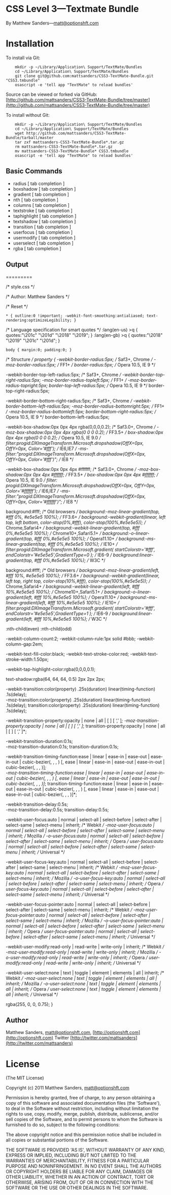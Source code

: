 # CSS Level 3—Textmate Bundle

By Matthew Sanders—matt@optionshft.com


Installation
============

To install via Git:

		mkdir -p ~/Library/Application\ Support/TextMate/Bundles
		cd ~/Library/Application\ Support/TextMate/Bundles
		git clone git@github.com:mattsanders/CSS3-TextMate-Bundle.git "CSS3.tmbundle"
		osascript -e 'tell app "TextMate" to reload bundles'

Source can be viewed or forked via GitHub: [http://github.com/mattsanders/CSS3-TextMate-Bundle/tree/master](http://github.com/mattsanders/CSS3-TextMate-Bundle/tree/master)

To install without Git:

		mkdir -p ~/Library/Application\ Support/TextMate/Bundles
		cd ~/Library/Application\ Support/TextMate/Bundles
		wget http://github.com/mattsanders/CSS3-TextMate-Bundle/tarball/master
		tar zxf mattsanders-CSS3-TextMate-Bundle*.tar.gz
		rm mattsanders-CSS3-TextMate-Bundle*.tar.gz
		mv mattsanders-CSS3-TextMate-Bundle* CSS3.tmbundle
		osascript -e 'tell app "TextMate" to reload bundles'

## Basic Commands

* radius [ tab completion ]
* boxshadow [ tab completion ]
* gradient [ tab completion ]
* nth [ tab completion ]
* columns [ tab completion ]
* textstroke [ tab completion ]
* taphighlight [ tab completion ]
* textshadow [ tab completion ]
* transition [ tab completion ]
* userfocus [ tab completion ]
* usermodify [ tab completion ]
* userselect [ tab completion ]
* rgba [ tab completion ]


## Output
=========

/* style.css */

/* Author: Matthew Sanders */

/* Reset */

	* { outline:0 !important; -webkit-font-smoothing:antialiased; text-rendering:optimizeLegibility; }

/* Language specification for smart quotes */
	:lang(en-us) >q { quotes:"\201c" "\201d" "\2018" "\2019"; }
	:lang(en-gb) >q { quotes:"\2018" "\2019" "\201c" "\201d"; }

	body { margin:0; padding:0; }


/* Structure */
property { 
-webkit-border-radius:5px; /* Saf3+, Chrome */
   -moz-border-radius:5px; /* FF1+ */
        border-radius:5px; /* Opera 10.5, IE 9 */ 	


 -webkit-border-top-left-radius:5px; /* Saf3+, Chrome */
-webkit-border-top-right-radius:5px;
	  -moz-border-radius-topleft:5px; /* FF1+ */
	 -moz-border-radius-topright:5px;
	      border-top-left-radius:5px; /* Opera 10.5, IE 9 */ 
	     border-top-right-radius:5px; 	


-webkit-border-bottom-right-radius:5px; /* Saf3+, Chrome */
 -webkit-border-bottom-left-radius:5px;
    -moz-border-radius-bottomright:5px; /* FF1+ */
     -moz-border-radius-bottomleft:5px;
        border-bottom-right-radius:5px; /* Opera 10.5, IE 9 */
         border-bottom-left-radius:5px;  


-webkit-box-shadow:0px 0px 4px rgba(0,0,0,0.2); /* Saf3.0+, Chrome */
   -moz-box-shadow:0px 0px 4px rgba(0 0 0 0.2); /* FF3.5+ */
        box-shadow:0px 0px 4px rgba(0 0 0 0.2); /* Opera 10.5, IE 9.0 */
    filter:progid:DXImageTransform.Microsoft.dropshadow(OffX=0px, OffY=0px, Color='#fff'); /* IE6,IE7 */
-ms-filter:"progid:DXImageTransform.Microsoft.dropshadow(OffX=0px, OffY=0px, Color='#fff')"; /* IE8 */ 


-webkit-box-shadow:0px 0px 4px #ffffff; /* Saf3.0+, Chrome */
   -moz-box-shadow:0px 0px 4px #ffffff; /* FF3.5+ */
        box-shadow:0px 0px 4px #ffffff; /* Opera 10.5, IE 9.0 */
    filter: progid:DXImageTransform.Microsoft.dropshadow(OffX=0px, OffY=0px, Color='#ffffff'); /* IE6,IE7 */
-ms-filter:"progid:DXImageTransform.Microsoft.dropshadow(OffX=0px, OffY=0px, Color='#ffffff')"; /* IE8 */ 


background:#fff; /* Old browsers */
background:-moz-linear-gradient(top, #fff 0%, #e5e5e5 100%); /* FF3.6+ */
background:-webkit-gradient(linear, left top, left bottom, color-stop(0%,#fff), color-stop(100%,#e5e5e5)); /* Chrome,Safari4+ */
background:-webkit-linear-gradient(top, #fff 0%,#e5e5e5 100%); /* Chrome10+,Safari5.1+ */
background:-o-linear-gradient(top, #fff 0%,#e5e5e5 100%); /* Opera11.10+ */
background:-ms-linear-gradient(top, #fff 0%,#e5e5e5 100%); /* IE10+ */
filter:progid:DXImageTransform.Microsoft.gradient( startColorstr='#fff', endColorstr='#e5e5e5',GradientType=0 ); /* IE6-9 */
background:linear-gradient(top, #fff 0%,#e5e5e5 100%); /* W3C */ 


background:#fff; /* Old browsers */
background:-moz-linear-gradient(left, #fff 10%, #e5e5e5 100%); /* FF3.6+ */
background:-webkit-gradient(linear, left top, right top, color-stop(10%,#fff), color-stop(100%,#e5e5e5)); /* Chrome,Safari4+ */
background:-webkit-linear-gradient(left, #fff 10%,#e5e5e5 100%); /* Chrome10+,Safari5.1+ */
background:-o-linear-gradient(left, #fff 10%,#e5e5e5 100%); /* Opera11.10+ */
background:-ms-linear-gradient(left, #fff 10%,#e5e5e5 100%); /* IE10+ */
filter:progid:DXImageTransform.Microsoft.gradient( startColorstr='#fff', endColorstr='#e5e5e5',GradientType=1 ); /* IE6-9 */
background:linear-gradient(left, #fff 10%,#e5e5e5 100%); /* W3C */ 


:nth-child(even)
:nth-child(odd)


-webkit-column-count:2; 
-webkit-column-rule:1px solid #bbb;
-webkit-column-gap:2em; 


-webkit-text-fill-color:black;
-webkit-text-stroke-color:red;
-webkit-text-stroke-width:1.50px; 


-webkit-tap-highlight-color:rgba(0,0,0,0.1); 


text-shadow:rgba(64, 64, 64, 0.5) 2px 2px 2px; 


-webkit-transition:color(property) .25s(duration) linear(timing-function) .1s(delay);		
   -moz-transition:color(property) .25s(duration) linear(timing-function) .1s(delay);
        transition:color(property) .25s(duration) linear(timing-function) .1s(delay); 


-webkit-transition-property:opacity | none | all | [ <IDENT> ] [ ‘,’ <IDENT> ]*;
   -moz-transition-property:opacity | none | all | [ <IDENT> ] [ ‘,’ <IDENT> ]*; 
        transition-property:opacity | none | all | [ <IDENT> ] [ ‘,’ <IDENT> ]*; 


-webkit-transition-duration:0.1s;		
   -moz-transition-duration:0.1s;
        transition-duration:0.1s; 


-webkit-transition-timing-function:ease | linear | ease-in | ease-out | ease-in-out | cubic-bezier(<number>, <number>, <number>, <number>) [, ease | linear | ease-in | ease-out | ease-in-out | cubic-bezier(<number>, <number>, <number>, <number>)]*;		
   -moz-transition-timing-function:ease | linear | ease-in | ease-out | ease-in-out | cubic-bezier(<number>, <number>, <number>, <number>) [, ease | linear | ease-in | ease-out | ease-in-out | cubic-bezier(<number>, <number>, <number>, <number>)]*;
        transition-timing-function:ease | linear | ease-in | ease-out | ease-in-out | cubic-bezier(<number>, <number>, <number>, <number>) [, ease | linear | ease-in | ease-out | ease-in-out | cubic-bezier(<number>, <number>, <number>, <number>)]*; 


-webkit-transition-delay:0.5s;		
   -moz-transition-delay:0.5s;
        transition-delay:0.5s; 


-webkit-user-focus:auto | normal | select-all | select-before | select-after | select-same | select-menu | inherit; /* Webkit */
   -moz-user-focus:auto | normal | select-all | select-before | select-after | select-same | select-menu | inherit; /* Mozilla */
     -o-user-focus:auto | normal | select-all | select-before | select-after | select-same | select-menu | inherit; /* Opera */
        user-focus:auto | normal | select-all | select-before | select-after | select-same | select-menu | inherit; /* Universal */ 


-webkit-user-focus-key:auto | normal | select-all | select-before | select-after | select-same | select-menu | inherit; /* Webkit */
   -moz-user-focus-key:auto | normal | select-all | select-before | select-after | select-same | select-menu | inherit; /* Mozilla */
     -o-user-focus-key:auto | normal | select-all | select-before | select-after | select-same | select-menu | inherit; /* Opera */
        user-focus-key:auto | normal | select-all | select-before | select-after | select-same | select-menu | inherit; /* Universal */ 


-webkit-user-focus-pointer:auto | normal | select-all | select-before | select-after | select-same | select-menu | inherit; /* Webkit */
   -moz-user-focus-pointer:auto | normal | select-all | select-before | select-after | select-same | select-menu | inherit; /* Mozilla */
     -o-user-focus-pointer:auto | normal | select-all | select-before | select-after | select-same | select-menu | inherit; /* Opera */
        user-focus-pointer:auto | normal | select-all | select-before | select-after | select-same | select-menu | inherit; /* Universal */ 


-webkit-user-modify:read-only | read-write | write-only | inherit; /* Webkit */
   -moz-user-modify:read-only | read-write | write-only | inherit; /* Mozilla */
     -o-user-modify:read-only | read-write | write-only | inherit; /* Opera */
        user-modify:read-only | read-write | write-only | inherit; /* Universal */ 


-webkit-user-select:none | text | toggle | element | elements | all | inherit; /* Webkit */
   -moz-user-select:none | text | toggle | element | elements | all | inherit; /* Mozilla */
     -o-user-select:none | text | toggle | element | elements | all | inherit; /* Opera */
        user-select:none | text | toggle | element | elements | all | inherit; /* Universal */ 


rgba(255, 0, 0, 0.75); }


## Author

Matthew Sanders, matt@optionshft.com, [http://optionshft.com](http://optionshft.com) Twitter [http://twitter.com/mattsanders](http://twitter.com/mattsanders)



License
=======


(The MIT License)

Copyright (c) 2011 Matthew Sanders, matt@optionshft.com

Permission is hereby granted, free of charge, to any person obtaining
a copy of this software and associated documentation files (the
'Software'), to deal in the Software without restriction, including
without limitation the rights to use, copy, modify, merge, publish,
distribute, sublicense, and/or sell copies of the Software, and to
permit persons to whom the Software is furnished to do so, subject to
the following conditions:

The above copyright notice and this permission notice shall be
included in all copies or substantial portions of the Software.

THE SOFTWARE IS PROVIDED 'AS IS', WITHOUT WARRANTY OF ANY KIND,
EXPRESS OR IMPLIED, INCLUDING BUT NOT LIMITED TO THE WARRANTIES OF
MERCHANTABILITY, FITNESS FOR A PARTICULAR PURPOSE AND NONINFRINGEMENT.
IN NO EVENT SHALL THE AUTHORS OR COPYRIGHT HOLDERS BE LIABLE FOR ANY
CLAIM, DAMAGES OR OTHER LIABILITY, WHETHER IN AN ACTION OF CONTRACT,
TORT OR OTHERWISE, ARISING FROM, OUT OF OR IN CONNECTION WITH THE
SOFTWARE OR THE USE OR OTHER DEALINGS IN THE SOFTWARE.